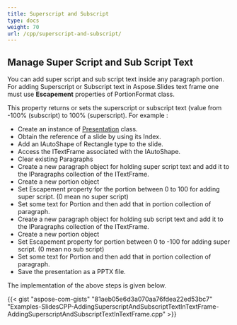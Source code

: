 ```yaml
---
title: Superscript and Subscript
type: docs
weight: 70
url: /cpp/superscript-and-subscript/
---
```


## **Manage Super Script and Sub Script Text**
You can add super script and sub script text inside any paragraph portion. For adding Superscript or Subscript text in Aspose.Slides text frame one must use **Escapement** properties of PortionFormat class.

This property returns or sets the superscript or subscript text (value from -100% (subscript) to 100% (superscript). For example :

- Create an instance of [Presentation](http://www.aspose.com/api/net/slides/aspose.slides/presentation) class.
- Obtain the reference of a slide by using its Index.
- Add an IAutoShape of Rectangle type to the slide.
- Access the ITextFrame associated with the IAutoShape.
- Clear existing Paragraphs
- Create a new paragraph object for holding super script text and add it to the IParagraphs collection of the ITextFrame.
- Create a new portion object
- Set Escapement property for the portion between 0 to 100 for adding super script. (0 mean no super script)
- Set some text for Portion and then add that in portion collection of paragraph.
- Create a new paragraph object for holding sub script text and add it to the IParagraphs collection of the ITextFrame.
- Create a new portion object
- Set Escapement property for portion between 0 to -100 for adding super script. (0 mean no sub script)
- Set some text for Portion and then add that in portion collection of paragraph.
- Save the presentation as a PPTX file.

The implementation of the above steps is given below.

{{< gist "aspose-com-gists" "81aeb05e6d3a070aa76fdea22ed53bc7" "Examples-SlidesCPP-AddingSuperscriptAndSubscriptTextInTextFrame-AddingSuperscriptAndSubscriptTextInTextFrame.cpp" >}}
